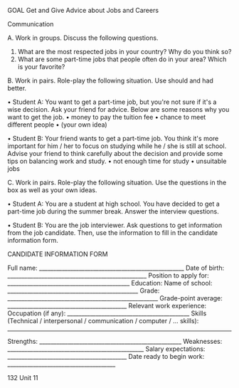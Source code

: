 GOAL Get and Give Advice about Jobs and Careers

Communication

A. Work in groups. Discuss the following questions.
1. What are the most respected jobs in your country? Why do you think so?
2. What are some part-time jobs that people often do in your area? Which is your favorite?

B. Work in pairs. Role-play the following situation. Use should and had better.

• Student A: You want to get a part-time job, but you're not sure if it's a wise decision. Ask your friend for advice. Below are some reasons why you want to get the job.
  • money to pay the tuition fee
  • chance to meet different people
  • (your own idea)

• Student B: Your friend wants to get a part-time job. You think it's more important for him / her to focus on studying while he / she is still at school. Advise your friend to think carefully about the decision and provide some tips on balancing work and study.
  • not enough time for study
  • unsuitable jobs

C. Work in pairs. Role-play the following situation. Use the questions in the box as well as your own ideas.

• Student A: You are a student at high school. You have decided to get a part-time job during the summer break. Answer the interview questions.

• Student B: You are the job interviewer. Ask questions to get information from the job candidate. Then, use the information to fill in the candidate information form.

CANDIDATE INFORMATION FORM

Full name: ___________________________________________________
Date of birth: _________________________________________________
Position to apply for: ___________________________________________
Education:
Name of school: ______________________________________________
Grade: _____________________________________________________
Grade-point average: __________________________________________
Relevant work experience:
Occupation (if any): ___________________________________________
Skills (Technical / interpersonal / communication / computer / ... skills):
___________________________________________________________
Strengths: __________________________________________________
Weaknesses: ________________________________________________
Salary expectations: __________________________________________
Date ready to begin work: ______________________________________

132 Unit 11